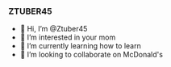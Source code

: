 ### ZTUBER45

- 👋 Hi, I’m @Ztuber45
- 👀 I’m interested in your mom
- 🌱 I’m currently learning how to learn
- 💞️ I’m looking to collaborate on McDonald's

<!---
Ztuber45/Ztuber45 is a ✨ special ✨ repository because its `README.md` (this file) appears on your GitHub profile.
You can click the Preview link to take a look at your changes.
--->
